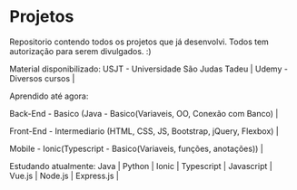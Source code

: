 # Projetos
Repositorio contendo todos os projetos que já desenvolvi. 
Todos tem autorização para serem divulgados.
:)

Material disponibilizado:
USJT - Universidade São Judas Tadeu |
Udemy - Diversos cursos |

Aprendido até agora:

Back-End - Basico (Java - Basico(Variaveis, OO, Conexão com Banco) |

Front-End - Intermediario (HTML, CSS, JS, Bootstrap, jQuery, Flexbox) |

Mobile - Ionic(Typescript - Basico(Variaveis, funções, anotações)) |

Estudando atualmente:
Java |
Python |
Ionic |
Typescript |
Javascript |
Vue.js |
Node.js |
Express.js |




